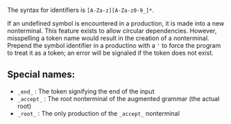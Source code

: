 The syntax for identifiers is `[A-Za-z][A-Za-z0-9_]*`.

If an undefined symbol is encountered in a production, it is made into a new
nonterminal. This feature exists to allow circular dependencies. However,
misspelling a token name would result in the creation of a nonterminal. Prepend
the symbol identifier in a productino with a `'` to force the program to treat
it as a token; an error will be signaled if the token does not exist.

## Special names:
 - `_end_` : The token signifying the end of the input
 - `_accept_` : The root nonterminal of the augmented grammar (the actual root)
 - `_root_` : The only production of the `_accept_` nonterminal
